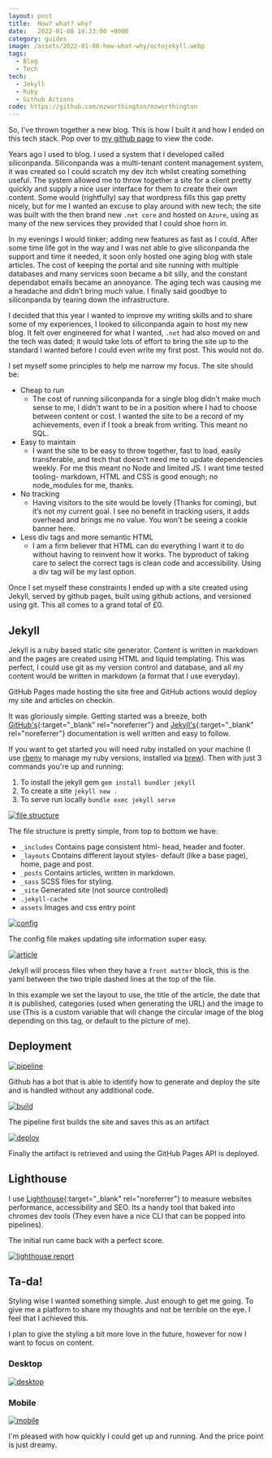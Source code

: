 ```yaml
---
layout: post
title:  How? what? why?
date:   2022-01-08 19:23:00 +0000
category: guides
image: /assets/2022-01-08-how-what-why/octojekyll.webp
tags:
  - Blog
  - Tech
tech: 
  - Jekyll
  - Ruby
  - Github Actions
code: https://github.com/mzworthington/mzworthington
---
```


So, I've thrown together a new blog. This is how I built it and how I ended on this tech stack. Pop over to [my github page](https://github.com/mzworthington) to view the code.

<!--more-->

Years ago I used to blog. I used a system that I developed called siliconpanda. Siliconpanda was a multi-tenant content management system, it was created so I could scratch my dev itch whilst creating something useful. The system allowed me to throw together a site for a client pretty quickly and supply a nice user interface for them to create their own content. Some would (rightfully) say that wordpress fills this gap pretty nicely, but for me I wanted an excuse to play around with new tech; the site was built with the then brand new `.net core` and hosted on `Azure`, using as many of the new services they provided that I could shoe horn in. 

In my evenings I would tinker; adding new features as fast as I could. After some time life got in the way and I was not able to give siliconpanda the support and time it needed, it soon only hosted one aging blog with stale articles. The cost of keeping the portal and site running with multiple databases and many services soon became a bit silly, and the constant dependabot emails became an annoyance. The aging tech was causing me a headache and didn’t bring much value. I finally said goodbye to siliconpanda by tearing down the infrastructure.

I decided that this year I wanted to improve my writing skills and to share some of my experiences, I looked to siliconpanda again to host my new blog. It felt over engineered for what I wanted, `.net` had also moved on and the tech was dated; it would take lots of effort to bring the site up to the standard I wanted before I could even write my first post. This would not do.

I set myself some principles to help me narrow my focus.
The site should be:
- Cheap to run
    - The cost of running siliconpanda for a single blog didn't make much sense to me, I didn't want to be in a position where I had to choose between content or cost. I wanted the site to be a record of my achievements, even if I took a break from writing. This meant no SQL.
- Easy to maintain
    - I want the site to be easy to throw together, fast to load, easily transferable, and tech that doesn't need me to update dependencies weekly. For me this meant no Node and limited JS. I want time tested tooling- markdown, HTML and CSS is good enough; no node_modules for me, thanks.
- No tracking
    - Having visitors to the site would be lovely (Thanks for coming), but it’s not my current goal. I see no benefit in tracking users, it adds overhead and brings me no value. You won't be seeing a cookie banner here.
- Less div tags and more semantic HTML
    - I am a firm believer that HTML can do everything I want it to do without having to reinvent how it works. The byproduct of taking care to select the correct tags is clean code and accessibility. Using a div tag will be my last option.

Once I set myself these constraints I ended up with a site created using Jekyll, served by github pages, built using github actions, and versioned using git. This all comes to a grand total of £0.

## Jekyll

Jekyll is a ruby based static site generator. Content is written in markdown and the pages are created using HTML and liquid templating. This was perfect, I could use git as my version control and database, and all my content would be written in markdown (a format that I use everyday).

GitHub Pages made hosting the site free and GitHub actions would deploy my site and articles on checkin.

It was gloriously simple. Getting started was a breeze, both [GitHub's](https://pages.github.com/){:target="_blank"  rel="noreferrer"} and [Jekyll's](https://jekyllrb.com/){:target="_blank"  rel="noreferrer"} documentation is well written and easy to follow.

If you want to get started you will need ruby installed on your machine (I use [rbenv](https://github.com/rbenv/rbenv) to manage my ruby versions, installed via [brew](https://brew.sh/)). Then with just 3 commands you're up and running: 

1. To install the jekyll gem `gem install bundler jekyll`
2. To create a site `jekyll new .`
3. To serve run locally `bundle exec jekyll serve`

[![file structure](/assets/2022-01-08-how-what-why/structure.webp)](/assets/2022-01-08-how-what-why/structure.webp)

The file structure is pretty simple, from top to bottom we have:
- `_includes` Contains page consistent html- head, header and  footer. 
- `_layouts` Contains different layout styles- default (like a base page), home, page and post.
- `_posts` Contains articles, written in markdown.
- `_sass` SCSS files for styling.
- `_site` Generated site (not source controlled)
- `.jekyll-cache`
- `assets` Images and css entry point

[![config](/assets/2022-01-08-how-what-why/config.webp)](/assets/2022-01-08-how-what-why/config.webp)

The config file makes updating site information super easy.

[![article](/assets/2022-01-08-how-what-why/article.webp)](/assets/2022-01-08-how-what-why/article.webp)

Jekyll will process files when they have a `front matter` block, this is the yaml between the two triple dashed lines at the top of the file.

In this example we set the layout to use, the title of the article, the date that it is published, categories (used when generating the URL) and the image to use (This is a custom variable that will change the circular image of the blog depending on this tag, or default to the picture of me).

## Deployment

[![pipeline](/assets/2022-01-08-how-what-why/pipeline.webp)](/assets/2022-01-08-how-what-why/pipeline.webp)

Github has a bot that is able to identify how to generate and deploy the site and is handled without any additional code.

[![build](/assets/2022-01-08-how-what-why/build.webp)](/assets/2022-01-08-how-what-why/build.webp)

The pipeline first builds the site and saves this as an artifact

[![deploy](/assets/2022-01-08-how-what-why/deploy.webp)](/assets/2022-01-08-how-what-why/deploy.webp)

Finally the artifact is retrieved and using the GitHub Pages API is deployed.

## Lighthouse 

I use [Lighthouse](https://developers.google.com/web/tools/lighthouse){:target="_blank"  rel="noreferrer"} to measure websites performance, accessibility and SEO. Its a handy tool that baked into chromes dev tools (They even have a nice CLI that can be popped into pipelines).

The initial  run came back with a perfect score.

[![lighthouse report](/assets/2022-01-08-how-what-why/lighthouse.webp)](/assets/2022-01-08-how-what-why/lighthouse.webp)

## Ta-da!

Styling wise I wanted something simple. Just enough to get me going. To give me a platform to share my thoughts and not be terrible on the eye. I feel that I achieved this. 

I plan to give the styling a bit more love in the future, however for now I want to focus on content. 

### Desktop
[![desktop](/assets/2022-01-08-how-what-why/desktop.webp)](/assets/2022-01-08-how-what-why/desktop.webp)

### Mobile
[![mobile](/assets/2022-01-08-how-what-why/mobile.webp)](/assets/2022-01-08-how-what-why/mobile.webp)

I'm pleased with how quickly I could get up and running. And the price point is just dreamy.

